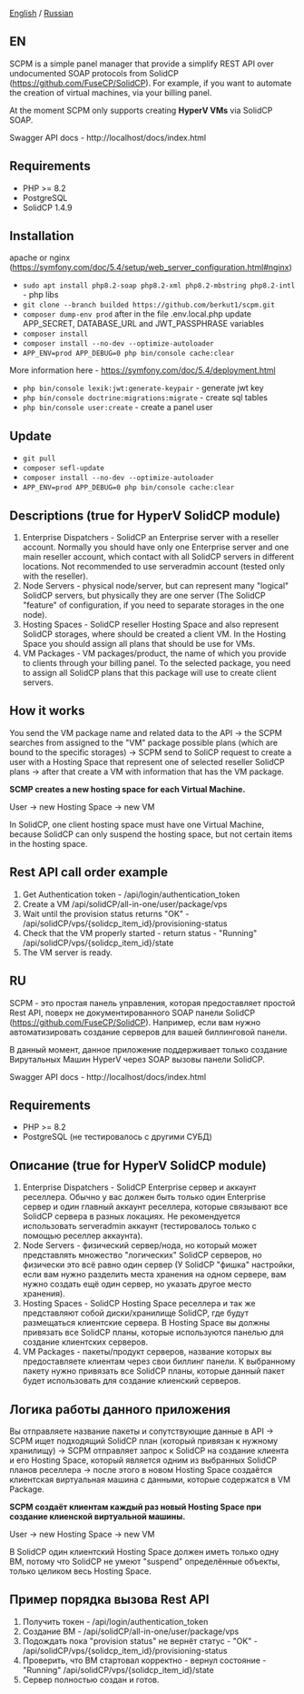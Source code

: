 [English](#EN) / [Russian](#RU)

EN
------------
SCPM is a simple panel manager that provide a simplify REST API over undocumented SOAP protocols from SolidCP (https://github.com/FuseCP/SolidCP).
For example, if you want to automate the creation of virtual machines, via your billing panel.

At the moment SCPM only supports creating __HyperV VMs__ via SolidCP SOAP.

Swagger API docs - http://localhost/docs/index.html

Requirements
------------
- PHP >= 8.2
- PostgreSQL
- SolidCP 1.4.9

Installation
------------
apache or nginx (https://symfony.com/doc/5.4/setup/web_server_configuration.html#nginx)
- `sudo apt install php8.2-soap php8.2-xml php8.2-mbstring php8.2-intl` - php libs
- `git clone --branch builded https://github.com/berkut1/scpm.git`
- `composer dump-env prod` after in the file .env.local.php update APP_SECRET, DATABASE_URL and JWT_PASSPHRASE variables
- `composer install`
- `composer install --no-dev --optimize-autoloader`
- `APP_ENV=prod APP_DEBUG=0 php bin/console cache:clear`

More information here - https://symfony.com/doc/5.4/deployment.html
- `php bin/console lexik:jwt:generate-keypair` - generate jwt key
- `php bin/console doctrine:migrations:migrate` - create sql tables
- `php bin/console user:create` - create a panel user

Update
------------
- `git pull`
- `composer sefl-update`
- `composer install --no-dev --optimize-autoloader`
- `APP_ENV=prod APP_DEBUG=0 php bin/console cache:clear`

Descriptions (true for HyperV SolidCP module)
------------
1. Enterprise Dispatchers - SolidCP an Enterprise server with a reseller account. Normally you should have only one Enterprise 
server and one main reseller account, which contact with all SolidCP servers in different locations. Not recommended to use
serveradmin account (tested only with the reseller).
2. Node Servers - physical node/server, but can represent many "logical" SolidCP servers, 
but physically they are one server (The SolidCP "feature" of configuration, if you need to separate storages in the one node).
3. Hosting Spaces - SolidCP reseller Hosting Space and also represent SolidCP storages, where should be created a client VM.
In the Hosting Space you should assign all plans that should be use for VMs.
4. VM Packages - VM packages/product, the name of which you provide to clients through your billing panel.
   To the selected package, you need to assign all SolidCP plans that this package will use to create client servers.

How it works
------------
You send the VM package name and related data to the API -> the SCPM searches from assigned to the "VM" package possible plans (which are bound to the specific storages) ->
SCPM send to SoliCP request to create a user with a Hosting Space that represent one of selected reseller SolidCP plans -> after that
create a VM with information that has the VM package.

__SCMP creates a new hosting space for each Virtual Machine.__

User -> new Hosting Space -> new VM

In SolidCP, one client hosting space must have one Virtual Machine, because SolidCP can only suspend the hosting space, 
but not certain items in the hosting space.

Rest API call order example
-----------
1. Get Authentication token - /api/login/authentication_token
2. Create a VM /api/solidCP/all-in-one/user/package/vps
3. Wait until the provision status returns "OK" - /api/solidCP/vps/{solidcp_item_id}/provisioning-status
4. Check that the VM properly started - return status - "Running" /api/solidCP/vps/{solidcp_item_id}/state
5. The VM server is ready.

RU
------------
SCPM - это простая панель управления, которая предоставляет простой Rest API, поверх не документированного SOAP панели SolidCP (https://github.com/FuseCP/SolidCP).
Например, если вам нужно автоматизировать создание серверов для вашей биллинговой панели.

В данный момент, данное приложение поддерживает только создание Вирутальных Машин HyperV через SOAP вызовы панели SolidCP.

Swagger API docs - http://localhost/docs/index.html

Requirements
------------
- PHP >= 8.2
- PostgreSQL (не тестировалось с другими СУБД)

Описание (true for HyperV SolidCP module)
------------
1. Enterprise Dispatchers - SolidCP Enterprise сервер и аккаунт реселлера. Обычно у вас должен быть только один Enterprise
сервер и один главный аккаунт реселлера, которые связывают все SolidCP сервера в разных локациях. Не рекомендуется использовать
serveradmin аккаунт (тестировалось только с помощью реселлер аккаунта).
2. Node Servers - физический сервер/нода, но который может представлять множество "логических" SolidCP серверов, 
но физически это всё равно один сервер (У SolidCP "фишка" настройки, если вам нужно разделить места хранения на одном сервере,
вам нужно создать ещё один сервер, но указать другое место хранения).
3. Hosting Spaces - SolidCP Hosting Space реселлера и так же представляют собой диски/хранилище SolidCP, 
где будут размещаться клиентские сервера. В Hosting Space вы должны привязать все SolidCP планы, которые используются 
панелью для создание клиентских серверов.
4. VM Packages - пакеты/продукт серверов, название которых вы предоставляете клиентам через свои биллинг панели. 
К выбранному пакету нужно привязать все SolidCP планы, которые данный пакет будет использовать для создание клиенский серверов.

Логика работы данного приложения
------------
Вы отправляете название пакеты и сопутствующие данные в API -> SCPM ищет подходящий SolidCP план (который привязан к нужному хранилищу)
-> SCPM отправляет запрос к SolidCP на создание клиента и его Hosting Space, который является одним из выбранных SolidCP планов реселлера
-> после этого в новом Hosting Space создаётся клиентская виртуальная машина с данными, которые содержатся в VM Package.

__SCPM создаёт клиентам каждый раз новый Hosting Space при создание клиенской виртуальной машины.__

User -> new Hosting Space -> new VM

В SolidCP один клиентский Hosting Space должен иметь только одну ВМ, потому что SolidCP не умеют "suspend" определённые объекты, 
только целиком весь Hosting Space.

Пример порядка вызова Rest API
------------
1. Получить токен - /api/login/authentication_token
2. Создание ВМ - /api/solidCP/all-in-one/user/package/vps
3. Подождать пока "provision status" не вернёт статус - "OK" - /api/solidCP/vps/{solidcp_item_id}/provisioning-status
4. Проверить, что ВМ стартовал корректно - вернул состояние - "Running" /api/solidCP/vps/{solidcp_item_id}/state
5. Сервер полностью создан и готов.